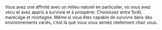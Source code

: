 ﻿---
id: background_bandit_fr.md#milieu-naturel-de-prédilection
name: Milieu naturel de prédilection
---
Vous avez une affinité avec un milieu naturel en particulier, où vous avez vécu et avez appris à survivre et à prospérer. Choisissez entre forêt, marécage et montagne. Même si vous êtes capable de survivre dans des environnements variés, c’est là que vous vous sentez réellement chez vous.

